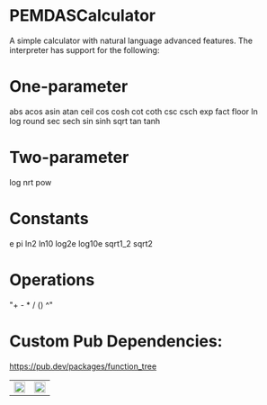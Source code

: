 # PEMDASCalculator

A simple calculator with natural language advanced features. The interpreter has support for the following:

# One-parameter

abs     acos    asin    atan    ceil
cos     cosh    cot     coth    csc
csch    exp     fact    floor   ln      
log     round   sec     sech    sin
sinh    sqrt    tan     tanh

# Two-parameter 

log     nrt     pow

# Constants 

e       pi      ln2     ln10    log2e
log10e  sqrt1_2 sqrt2

# Operations 

"+  -  *  /  ()  ^"
      
# Custom Pub Dependencies:
https://pub.dev/packages/function_tree

<table> <tr> <td><img src="https://github.com/user-attachments/assets/a52ba2ba-ce16-4d85-9a18-b78fea946e90" width="100%" height="100%"></td> <td><img src="https://github.com/user-attachments/assets/4c5d6c57-16af-4b81-96e1-550abb6237ef" width="100%" height="100%"></td> </tr> </table>

